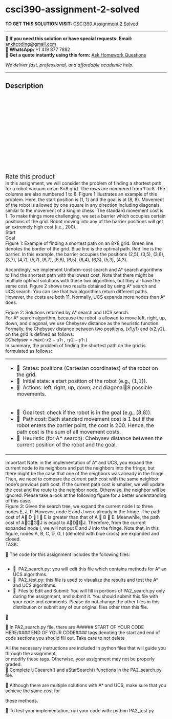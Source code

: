 # csci390-assignment-2-solved
**TO GET THIS SOLUTION VISIT:** [CSCI390 Assignment 2 Solved](https://www.ankitcodinghub.com/product/csci390-assignment-2-solved/)


---

📩 **If you need this solution or have special requests:** **Email:** ankitcoding@gmail.com  
📱 **WhatsApp:** +1 419 877 7882  
📄 **Get a quote instantly using this form:** [Ask Homework Questions](https://www.ankitcodinghub.com/services/ask-homework-questions/)

*We deliver fast, professional, and affordable academic help.*

---

<h2>Description</h2>



<div class="kk-star-ratings kksr-auto kksr-align-center kksr-valign-top" data-payload="{&quot;align&quot;:&quot;center&quot;,&quot;id&quot;:&quot;97118&quot;,&quot;slug&quot;:&quot;default&quot;,&quot;valign&quot;:&quot;top&quot;,&quot;ignore&quot;:&quot;&quot;,&quot;reference&quot;:&quot;auto&quot;,&quot;class&quot;:&quot;&quot;,&quot;count&quot;:&quot;0&quot;,&quot;legendonly&quot;:&quot;&quot;,&quot;readonly&quot;:&quot;&quot;,&quot;score&quot;:&quot;0&quot;,&quot;starsonly&quot;:&quot;&quot;,&quot;best&quot;:&quot;5&quot;,&quot;gap&quot;:&quot;4&quot;,&quot;greet&quot;:&quot;Rate this product&quot;,&quot;legend&quot;:&quot;0\/5 - (0 votes)&quot;,&quot;size&quot;:&quot;24&quot;,&quot;title&quot;:&quot;CSCI390 Assignment 2 Solved&quot;,&quot;width&quot;:&quot;0&quot;,&quot;_legend&quot;:&quot;{score}\/{best} - ({count} {votes})&quot;,&quot;font_factor&quot;:&quot;1.25&quot;}">

<div class="kksr-stars">

<div class="kksr-stars-inactive">
            <div class="kksr-star" data-star="1" style="padding-right: 4px">


<div class="kksr-icon" style="width: 24px; height: 24px;"></div>
        </div>
            <div class="kksr-star" data-star="2" style="padding-right: 4px">


<div class="kksr-icon" style="width: 24px; height: 24px;"></div>
        </div>
            <div class="kksr-star" data-star="3" style="padding-right: 4px">


<div class="kksr-icon" style="width: 24px; height: 24px;"></div>
        </div>
            <div class="kksr-star" data-star="4" style="padding-right: 4px">


<div class="kksr-icon" style="width: 24px; height: 24px;"></div>
        </div>
            <div class="kksr-star" data-star="5" style="padding-right: 4px">


<div class="kksr-icon" style="width: 24px; height: 24px;"></div>
        </div>
    </div>

<div class="kksr-stars-active" style="width: 0px;">
            <div class="kksr-star" style="padding-right: 4px">


<div class="kksr-icon" style="width: 24px; height: 24px;"></div>
        </div>
            <div class="kksr-star" style="padding-right: 4px">


<div class="kksr-icon" style="width: 24px; height: 24px;"></div>
        </div>
            <div class="kksr-star" style="padding-right: 4px">


<div class="kksr-icon" style="width: 24px; height: 24px;"></div>
        </div>
            <div class="kksr-star" style="padding-right: 4px">


<div class="kksr-icon" style="width: 24px; height: 24px;"></div>
        </div>
            <div class="kksr-star" style="padding-right: 4px">


<div class="kksr-icon" style="width: 24px; height: 24px;"></div>
        </div>
    </div>
</div>


<div class="kksr-legend" style="font-size: 19.2px;">
            <span class="kksr-muted">Rate this product</span>
    </div>
    </div>
<div class="page" title="Page 1">
<div class="section">
<div class="section">
<div class="layoutArea">
<div class="column">
In this assignment, we will consider the problem of finding a shortest path for a robot vacuum on an 8×8 grid. The rows are numbered from 1 to 8. The columns are also numbered 1 to 8. Figure 1 illustrates an example of this problem. Here, the start position is (1, 1) and the goal is at (8, 8). Movement of the robot is allowed by one square in any direction including diagonals, similar to the movement of a king in chess. The standard movement cost is 1. To make things more challenging, we set a barrier which occupies certain positions of the grid. Robot moving into any of the barrier positions will get an extremely high cost (i.e., 200).

</div>
</div>
</div>
<div class="section">
<div class="layoutArea">
<div class="column">
Start

</div>
</div>
<div class="layoutArea">
<div class="column">
Goal

</div>
</div>
</div>
<div class="section">
<div class="layoutArea">
<div class="column">
Figure 1: Example of finding a shortest path on an 8×8 grid. Green line denotes the border of the grid. Blue line is the optimal path. Red line is the barrier. In this example, the barrier occupies the positions (2,5), (3,5), (3,6), (3,7), (4,7), (5,7), (6,7), (6,6), (6,5), (6,4), (6,3), (5,3), (4,3).

Accordingly, we implement Uniform-cost search and A* search algorithms to find the shortest path with the lowest cost. Note that there might be multiple optimal solutions with these two algorithms, but they all have the same cost. Figure 2 shows two results obtained by using A* search and UCS search. You can see that two algorithms return different paths. However, the costs are both 11. Normally, UCS expands more nodes than A* does.

</div>
</div>
</div>
<div class="section">
<div class="layoutArea">
<div class="column">
Figure 2: Solutions returned by A* search and UCS search.

</div>
</div>
</div>
</div>
</div>
<div class="page" title="Page 2">
<div class="section">
<div class="section">
<div class="layoutArea">
<div class="column">
For A* search algorithm, because the robot is allowed to move left, right, up, down, and diagonal, we use Chebysev distance as the heuristic function. Formally, the Chebysev distance between two positions, (x1,y1) and (x2,y2), on the grid is defined as follows:

</div>
</div>
</div>
<div class="section">
<div class="layoutArea">
<div class="column">
𝐷𝐶h𝑒𝑏𝑦𝑠𝑒𝑣 = 𝑚𝑎𝑥(⌈𝑥2 − 𝑥1⌉, ⌈𝑦2 − 𝑦1⌉)

</div>
</div>
</div>
<div class="section">
<div class="layoutArea">
<div class="column">
In summary, the problem of finding the shortest path on the grid is formulated as follows:

</div>
</div>
</div>
</div>
<table>
<tbody>
<tr>
<td>
<div class="layoutArea">
<div class="column">
<ul>
<li> &nbsp;States: positions (Cartesian coordinates) of the robot on the grid.</li>
<li> &nbsp;Initial state: a start position of the robot (e.g., (1,1)).</li>
<li> &nbsp;Actions: left, right, up, down, and diagonal8 possible movements.</li>
</ul>
</div>
</div>
</td>
</tr>
<tr>
<td>
<div class="layoutArea">
<div class="column">
<ul>
<li> &nbsp;Goal test: check if the robot is in the goal (e.g., (8,8)).</li>
<li> &nbsp;Path cost: Each standard movement cost is 1 but if the robot enters the barrier point, the cost is 200.
Hence, the path cost is the sum of all movement costs.
</li>
<li> &nbsp;Heuristic (for A* search): Chebysev distance between the current position of the robot and the goal.</li>
</ul>
</div>
</div>
</td>
</tr>
</tbody>
</table>
<div class="section">
<div class="layoutArea">
<div class="column">
Important Note: in the implementation of A* and UCS, you expand the current node to its neighbors and put the neighbors into the fringe, but there might be the case that one of the neighbors was already in the fringe. Then, we need to compare the current path cost with the same neighbor node’s previous path cost. If the current path cost is smaller, we will update the cost and the route to the neighbor node. Otherwise, the neighbor will be ignored. Please take a look at the following figure for a better understanding of this case.

</div>
</div>
</div>
<div class="section">
<div class="layoutArea">
<div class="column">
Figure 3: Given the search tree, we expand the current node I to three nodes E, J, P. However, node E and J were already in the fringe. The path cost of A D  I  E is greater than that of A  B  E. Meanwhile, the path cost of ACGJ is equal to ADIJ. Therefore, from the current expanded node I, we will not put E and J into the fringe. Note that, in this figure, nodes A, B, C, D, G, I (denoted with blue cross) are expanded and closed.

</div>
</div>
</div>
</div>
<div class="page" title="Page 3">
<div class="layoutArea">
<div class="column">
TASK:

 The code for this assignment includes the following files:

</div>
</div>
<div class="section">
<div class="layoutArea">
<div class="column">
<ul>
<li> &nbsp;PA2_search.py: you will edit this file which contains methods for A* an UCS algorithms.</li>
<li> &nbsp;PA2_test.py: this file is used to visualize the results and test the A* and UCS algorithms.</li>
<li> &nbsp;Files to Edit and Submit: You will fill in portions of PA2_search.py only during the assignment, and submit it. You should submit this file with your code and comments. Please do not change the other files in this distribution or submit any of our original files other than this file.</li>
</ul>
</div>
</div>
</div>
<div class="section">
<div class="layoutArea">
<div class="column">


 In PA2_search.py file, there are ###### START OF YOUR CODE HERE/#### END OF YOUR CODE#### tags denoting the start and end of code sections you should fill out. Take care to not delete

</div>
</div>
<div class="layoutArea">
<div class="column">
All the necessary instructions are included in python files that will guide you through the assignment.

</div>
</div>
<div class="layoutArea">
<div class="column">
or modify these tags. Otherwise, your assignment may not be properly graded.

</div>
</div>
<div class="layoutArea">
<div class="column">
 Complete UCsearch() and aStarSearch() functions in the PA2_search.py file.

 Although there are multiple solutions with A* and UCS, make sure that you achieve the same cost for

these methods.

 To test your implementation, run your code with: python PA2_test.py

</div>
</div>
</div>
</div>

